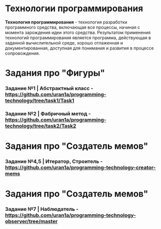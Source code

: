 # Технологии программирования

**Технология программирования** - технология разработки программного средства, включающая все процессы, начиная с момента зарождения идеи этого средства.
Результатом применения технологий программирования является программа, действующая в заданной вычислительной среде, хорошо отлаженная и документированная, доступная для понимания и развития в процессе сопровождения.

# Задания про "Фигуры"
### Задание №1 | Абстрактный класс - https://github.com/uran1a/programming-technology/tree/task1/Task1
### Задание №2 | Фабричный метод - https://github.com/uran1a/programming-technology/tree/task2/Task2

# Задания про "Создатель мемов"
### Задание №4,5 | Итератор, Строитель - https://github.com/uran1a/programming-technology-creator-mems

# Задания про "Создатель мемов"
### Задание №7 | Наблюдатель - https://github.com/uran1a/programming-technology-observer/tree/master

